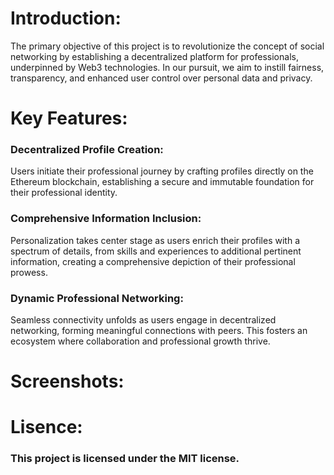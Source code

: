 # Introduction:
The primary objective of this project is to revolutionize the concept of social networking by establishing a decentralized platform for professionals, underpinned by Web3 technologies. In our pursuit, we aim to instill fairness, transparency, and enhanced user control over personal data and privacy.

# Key Features: 
 ### Decentralized Profile Creation:
 Users initiate their professional journey by crafting profiles directly on the Ethereum blockchain, establishing a secure and immutable foundation for their professional identity.
 
  ### Comprehensive Information Inclusion:
 Personalization takes center stage as users enrich their profiles with a spectrum of details, from skills and experiences to additional pertinent information, creating a comprehensive depiction of their professional prowess.
 
### Dynamic Professional Networking:
Seamless connectivity unfolds as users engage in decentralized networking, forming meaningful connections with peers. This fosters an ecosystem where collaboration and professional growth thrive.

# Screenshots:

# Lisence:
### This project is licensed under the MIT license.


